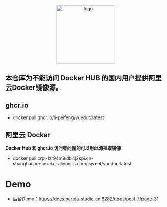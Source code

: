 <p align="center">
  <a href="https://peifeng.li"><img width="184px" alt="logo" src="https://cdn.jsdelivr.net/gh/li-peifeng/static/logo.png" />
  </a>
</p>

## 本仓库为不能访问 Docker HUB 的国内用户提供阿里云Docker镜像源。

## ghcr.io
- docker pull ghcr.io/li-peifeng/vuedoc:latest

## 阿里云 Docker
**Docker Hub 和 ghcr.io 访问有问题的可以用此源拉取镜像**
- docker pull crpi-lzr94m9idb4j2kpi.cn-shanghai.personal.cr.aliyuncs.com/isweet/vuedoc:latest

# Demo
- 后台Demo：https://docs.panda-studio.cn:8282/docs/post-7/page-31
